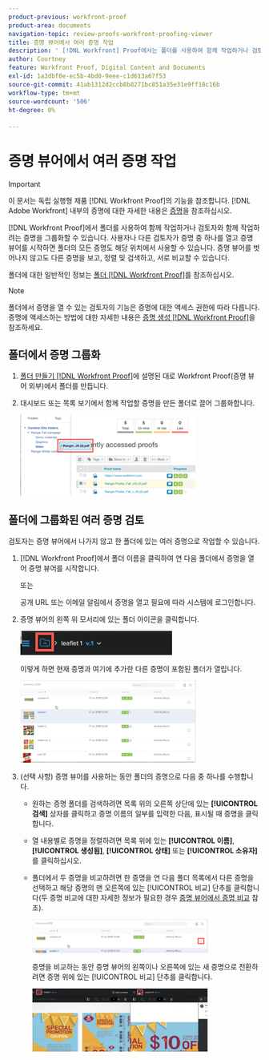 ```yaml
---
product-previous: workfront-proof
product-area: documents
navigation-topic: review-proofs-workfront-proofing-viewer
title: 증명 뷰어에서 여러 증명 작업
description: ' [!DNL Workfront] Proof에서는 폴더를 사용하여 함께 작업하거나 검토자와 함께 작업하려는 증명을 그룹화할 수 있습니다. 사용자나 다른 검토자가 증명 중 하나를 열고 증명 뷰어를 시작하면 폴더의 모든 증명도 해당 위치에서 사용할 수 있습니다. 증명 뷰어를 벗어나지 않고도 다른 증명을 보고, 정렬 및 검색하고, 서로 비교할 수 있습니다.'
author: Courtney
feature: Workfront Proof, Digital Content and Documents
exl-id: 1a3dbf0e-ec5b-4bd0-9eee-c1d613a67f53
source-git-commit: 41ab1312d2ccb8b8271bc851a35e31e9ff18c16b
workflow-type: tm+mt
source-wordcount: '506'
ht-degree: 0%

---
```


# 증명 뷰어에서 여러 증명 작업

>[!IMPORTANT]
>
>이 문서는 독립 실행형 제품 [!DNL Workfront Proof]의 기능을 참조합니다. [!DNL Adobe Workfront] 내부의 증명에 대한 자세한 내용은 [증명](../../../review-and-approve-work/proofing/proofing.md)을 참조하십시오.

[!DNL Workfront Proof]에서 폴더를 사용하여 함께 작업하거나 검토자와 함께 작업하려는 증명을 그룹화할 수 있습니다. 사용자나 다른 검토자가 증명 중 하나를 열고 증명 뷰어를 시작하면 폴더의 모든 증명도 해당 위치에서 사용할 수 있습니다. 증명 뷰어를 벗어나지 않고도 다른 증명을 보고, 정렬 및 검색하고, 서로 비교할 수 있습니다.

폴더에 대한 일반적인 정보는 [폴더 [!DNL Workfront Proof]](../../../workfront-proof/wp-work-proofsfiles/organize-your-work/folders.md)를 참조하십시오.

>[!NOTE]
>
>폴더에서 증명을 열 수 있는 검토자의 기능은 증명에 대한 액세스 권한에 따라 다릅니다. 증명에 액세스하는 방법에 대한 자세한 내용은 [증명 생성 [!DNL Workfront Proof]](../../../workfront-proof/wp-work-proofsfiles/create-proofs-and-files/generate-proofs.md)을 참조하세요.

## 폴더에서 증명 그룹화

1. [폴더 만들기 [!DNL Workfront Proof]](../../../workfront-proof/wp-work-proofsfiles/organize-your-work/create-folders.md)에 설명된 대로 Workfront Proof(증명 뷰어 외부)에서 폴더를 만듭니다.
1. 대시보드 또는 목록 보기에서 함께 작업할 증명을 만든 폴더로 끌어 그룹화합니다.

   ![Drag_proof_to_folder.png](assets/drag-proof-to-folder-350x162.png)

## 폴더에 그룹화된 여러 증명 검토

검토자는 증명 뷰어에서 나가지 않고 한 폴더에 있는 여러 증명으로 작업할 수 있습니다.

1. [!DNL Workfront Proof]에서 폴더 이름을 클릭하여 연 다음 폴더에서 증명을 열어 증명 뷰어를 시작합니다.

   또는

   공개 URL 또는 이메일 알림에서 증명을 열고 필요에 따라 시스템에 로그인합니다.

1. 증명 뷰어의 왼쪽 위 모서리에 있는 폴더 아이콘을 클릭합니다.

   ![Folder_icon_in_proofing_viewer.png](assets/folder-icon-in-proofing-viewer.png)

   이렇게 하면 현재 증명과 여기에 추가한 다른 증명이 포함된 폴더가 열립니다.

   ![Folder_containing_proofs_in_proofing_viewer.png](assets/folder-containing-proofs-in-proofing-viewer-350x164.png)

1. (선택 사항) 증명 뷰어를 사용하는 동안 폴더의 증명으로 다음 중 하나를 수행합니다.

   * 원하는 증명 폴더를 검색하려면 목록 위의 오른쪽 상단에 있는 **[!UICONTROL 검색]** 상자를 클릭하고 증명 이름의 일부를 입력한 다음, 표시될 때 증명을 클릭합니다.
   * 열 내용별로 증명을 정렬하려면 목록 위에 있는 **[!UICONTROL 이름]**, **[!UICONTROL 생성됨]**, **[!UICONTROL 상태]** 또는 **[!UICONTROL 소유자]**&#x200B;를 클릭하십시오.

   * 폴더에서 두 증명을 비교하려면 한 증명을 연 다음 폴더 목록에서 다른 증명을 선택하고 해당 증명의 맨 오른쪽에 있는 [!UICONTROL 비교] 단추를 클릭합니다(두 증명 비교에 대한 자세한 정보가 필요한 경우 [증명 뷰어에서 증명 비교](../../../workfront-proof/wp-work-proofsfiles/review-proofs-wpv/compare-proofs.md) 참조).

     ![Compare_button_in_folder_list_in_proofing_viewer.png](assets/compare-button-350x67.png)

     증명을 비교하는 동안 증명 뷰어의 왼쪽이나 오른쪽에 있는 새 증명으로 전환하려면 증명 위에 있는 [!UICONTROL 비교] 단추를 클릭합니다.

     ![](assets/mceclip0-350x126.png)
